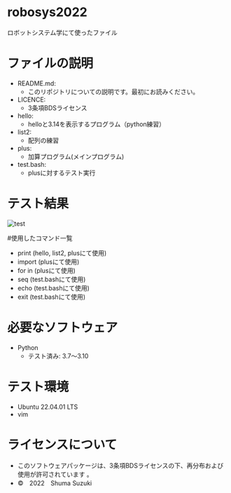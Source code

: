 # robosys2022
ロボットシステム学にて使ったファイル

# ファイルの説明
* README.md:
  * このリポジトリについての説明です。最初にお読みください。
* LICENCE:
  * 3条項BDSライセンス
* hello:
  * helloと3.14を表示するプログラム（python練習）
* list2:
  * 配列の練習
* plus:
  * 加算プログラム(メインプログラム)
* test.bash:
  * plusに対するテスト実行
# テスト結果
![test](https://github.com/melonsuika58/robosys2022/actions/workflows/test.yml/badge.svg)

#使用したコマンド一覧
* print (hello, list2, plusにて使用)
* import (plusにて使用)
* for in (plusにて使用)
* seq (test.bashにて使用)
* echo (test.bashにて使用)
* exit (test.bashにて使用)

# 必要なソフトウェア
* Python
  * テスト済み: 3.7～3.10

# テスト環境
* Ubuntu 22.04.01 LTS
* vim

# ライセンスについて
* このソフトウェアパッケージは、3条項BDSライセンスの下、再分布および使用が許可されています
。
* ©　2022　Shuma Suzuki
